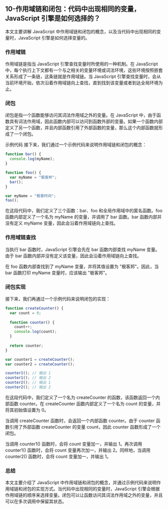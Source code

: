 ## 10-作用域链和闭包：代码中出现相同的变量，JavaScript 引擎是如何选择的？
本文主要讲解 JavaScript 中作用域链和闭包的概念，以及当代码中出现相同的变量时，JavaScript 引擎是如何选择变量的。

### 作用域链
作用域链是指当 JavaScript 引擎查找变量时所使用的一种机制。在 JavaScript 中，每个执行上下文都有一个与之相关的变量环境或词法环境，这些环境按照嵌套关系形成了一条链，这条链就是作用域链。当 JavaScript 引擎查找变量时，会从当前环境开始，依次沿着作用域链向上查找，直到找到该变量或者到达全局环境为止。

### 闭包
闭包是指一个函数能够访问其词法作用域之外的变量。在 JavaScript 中，由于函数具有词法作用域，因此函数内部可以访问到函数外部的变量。如果一个函数内部定义了另一个函数，并且内部函数引用了外部函数的变量，那么这个内部函数就形成了一个闭包。

示例代码
接下来，我们通过一个示例代码来说明作用域链和闭包的概念：

```js
function bar() {
  console.log(myName);
}

function foo() {
  var myName = "极客邦";
  bar();
}

var myName = "极客时间";
foo();

```
在这段代码中，我们定义了三个函数：bar、foo 和全局作用域中的匿名函数。foo 函数内部定义了一个名为 myName 的变量，并调用了 bar 函数。bar 函数内部并没有定义 myName 变量，因此会沿着作用域链向上查找。

### 作用域链查找
当执行 bar 函数时，JavaScript 引擎会先在 bar 函数内部查找 myName 变量。由于 bar 函数内部并没有定义该变量，因此会沿着作用域链向上查找。

在 foo 函数内部查找到了 myName 变量，并将其值设置为 "极客邦"。因此，当 bar 函数打印 myName 变量时，应该输出 "极客邦"。

### 闭包实现
接下来，我们再通过一个示例代码来说明闭包的实现：

```js
function createCounter() {
  var count = 0;
  
  function counter() {
    count++;
    console.log(count);
  }
  
  return counter;
}

var counter1 = createCounter();
var counter2 = createCounter();

counter1(); // 输出 1
counter1(); // 输出 2
counter2(); // 输出 1
counter2(); // 输出 2

```
在这段代码中，我们定义了一个名为 createCounter 的函数，该函数返回一个内部函数 counter。在 createCounter 函数内部定义了一个名为 count 的变量，并将其初始值设置为 0。

当调用 createCounter 函数时，会返回一个内部函数 counter。由于 counter 函数引用了外部函数 createCounter 的变量 count，因此 counter 函数形成了一个闭包。

当调用 counter1() 函数时，会将 count 变量加一，并输出 1。再次调用 counter1() 函数时，会将 count 变量再次加一，并输出 2。同样地，当调用 counter2() 函数时，会将 count 变量加一，并输出 1。

### 总结
本文主要介绍了 JavaScript 中作用域链和闭包的概念，并通过示例代码来说明作用域链和闭包的实现方式。当代码中出现相同的变量时，JavaScript 引擎会根据作用域链的顺序来选择变量。闭包可以让函数访问其词法作用域之外的变量，并且可以在多次调用中保留其状态。



